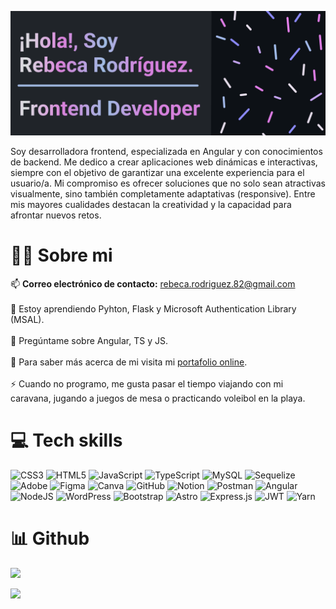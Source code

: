 <p align="center">
  <img src="https://github.com/RebecaRG/RebecaRG/blob/main/banner2.png" width=”200" heigth=”200">
</p>


Soy desarrolladora frontend, especializada en Angular y con conocimientos de backend. Me dedico a crear aplicaciones web dinámicas e interactivas, siempre con el objetivo de garantizar una excelente experiencia para el usuario/a. Mi compromiso es ofrecer soluciones que no solo sean atractivas visualmente, sino también completamente adaptativas (responsive). Entre mis mayores cualidades destacan la creatividad y la capacidad para afrontar nuevos retos.


# 👩‍💻 Sobre mi
📫 **Correo electrónico de contacto:** rebeca.rodriguez.82@gmail.com<br><br>
🌱 Estoy aprendiendo Pyhton, Flask y Microsoft Authentication Library (MSAL).<br><br>
💬 Pregúntame sobre Angular, TS y JS.<br><br>
📄 Para saber más acerca de mi visita mi [portafolio online](https://cvrebecarodriguez.netlify.app/).<br><br>
⚡ Cuando no programo, me gusta pasar el tiempo viajando con mi caravana, jugando a juegos de mesa o practicando voleibol en la playa.

# 💻 Tech skills
![CSS3](https://img.shields.io/badge/css3-%231572B6.svg?style=for-the-badge&logo=css3&logoColor=white) ![HTML5](https://img.shields.io/badge/html5-%23E34F26.svg?style=for-the-badge&logo=html5&logoColor=white) ![JavaScript](https://img.shields.io/badge/javascript-%23323330.svg?style=for-the-badge&logo=javascript&logoColor=%23F7DF1E) ![TypeScript](https://img.shields.io/badge/typescript-%23007ACC.svg?style=for-the-badge&logo=typescript&logoColor=white) ![MySQL](https://img.shields.io/badge/mysql-4479A1.svg?style=for-the-badge&logo=mysql&logoColor=white) ![Sequelize](https://img.shields.io/badge/Sequelize-52B0E7?style=for-the-badge&logo=Sequelize&logoColor=white) ![Adobe](https://img.shields.io/badge/adobe-%23FF0000.svg?style=for-the-badge&logo=adobe&logoColor=white) ![Figma](https://img.shields.io/badge/figma-%23F24E1E.svg?style=for-the-badge&logo=figma&logoColor=white) ![Canva](https://img.shields.io/badge/Canva-%2300C4CC.svg?style=for-the-badge&logo=Canva&logoColor=white) ![GitHub](https://img.shields.io/badge/github-%23121011.svg?style=for-the-badge&logo=github&logoColor=white) ![Notion](https://img.shields.io/badge/Notion-%23000000.svg?style=for-the-badge&logo=notion&logoColor=white) ![Postman](https://img.shields.io/badge/Postman-FF6C37?style=for-the-badge&logo=postman&logoColor=white) ![Angular](https://img.shields.io/badge/angular-%23DD0031.svg?style=for-the-badge&logo=angular&logoColor=white) ![NodeJS](https://img.shields.io/badge/node.js-6DA55F?style=for-the-badge&logo=node.js&logoColor=white) ![WordPress](https://img.shields.io/badge/WordPress-%23117AC9.svg?style=for-the-badge&logo=WordPress&logoColor=white) ![Bootstrap](https://img.shields.io/badge/bootstrap-%238511FA.svg?style=for-the-badge&logo=bootstrap&logoColor=white) ![Astro](https://img.shields.io/badge/astro-%232C2052.svg?style=for-the-badge&logo=astro&logoColor=white) ![Express.js](https://img.shields.io/badge/express.js-%23404d59.svg?style=for-the-badge&logo=express&logoColor=%2361DAFB) ![JWT](https://img.shields.io/badge/JWT-black?style=for-the-badge&logo=JSON%20web%20tokens) ![Yarn](https://img.shields.io/badge/yarn-%232C8EBB.svg?style=for-the-badge&logo=yarn&logoColor=white)

# 📊 Github
![](https://github-readme-stats.vercel.app/api/top-langs/?username=rebecarg&theme=ligth&hide_border=false&include_all_commits=true&count_private=true&layout=compact&locale=es)


[![](https://visitcount.itsvg.in/api?id=rebecarg&icon=0&color=0)](https://visitcount.itsvg.in)

